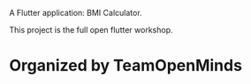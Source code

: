 A  Flutter application: BMI Calculator.

This project is the full open flutter workshop.
# Organized by TeamOpenMinds

